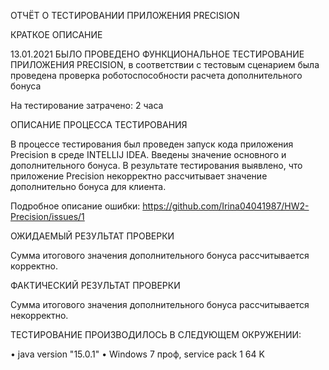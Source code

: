 ОТЧЁТ О ТЕСТИРОВАНИИ ПРИЛОЖЕНИЯ PRECISION

КРАТКОЕ ОПИСАНИЕ

13.01.2021 БЫЛО ПРОВЕДЕНО ФУНКЦИОНАЛЬНОЕ ТЕСТИРОВАНИЕ ПРИЛОЖЕНИЯ PRECISION, в соответствии 
с тестовым сценарием была проведена проверка роботоспособности расчета дополнительного бонуса

На тестирование затрачено: 2 часа


ОПИСАНИЕ ПРОЦЕССА ТЕСТИРОВАНИЯ

В процессе тестирования был проведен запуск кода приложения Precision в среде INTELLIJ IDEA.
Введены значение основного и дополнительного бонуса. В результате тестирования выявлено, 
что приложение Precision некорректно рассчитывает значение дополнительно бонуса для клиента.

Подробное описание ошибки: https://github.com/Irina04041987/HW2-Precision/issues/1

ОЖИДАЕМЫЙ РЕЗУЛЬТАТ ПРОВЕРКИ 

Сумма итогового значения дополнительного бонуса рассчитывается корректно.

ФАКТИЧЕСКИЙ РЕЗУЛЬТАТ ПРОВЕРКИ 

Сумма итогового значения дополнительного бонуса рассчитывается некорректно.

ТЕСТИРОВАНИЕ ПРОИЗВОДИЛОСЬ В СЛЕДУЮЩЕМ ОКРУЖЕНИИ:

• java version "15.0.1"
• Windows 7 проф, service pack 1 64 K
